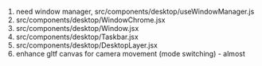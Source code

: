 1. need window manager, src/components/desktop/useWindowManager.js
2. src/components/desktop/WindowChrome.jsx
3. src/components/desktop/Window.jsx
4. src/components/desktop/Taskbar.jsx
5. src/components/desktop/DesktopLayer.jsx
6. enhance gltf canvas for camera movement (mode switching) - almost

